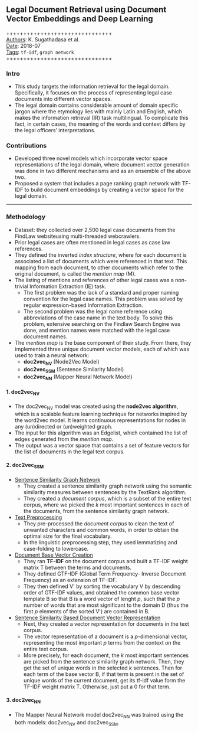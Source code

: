 ## Legal Document Retrieval using Document Vector Embeddings and Deep Learning

+++++++++++++++++++++++++++++++  
<ins>Authors</ins>: K. Sugathadasa et al.  
<ins>Date</ins>: 2018-07  
<ins>Tags</ins>: `tf-idf`, `graph network`  
+++++++++++++++++++++++++++++++  


### Intro

- This study targets the information retrieval for the legal domain. Specifically, it focuses on the process of representing legal case documents into different vector spaces.
- The legal domain contains considerable amount of domain specific jargon where the etymology lies with mainly Latin and English, which makes the information retrieval (IR) task multilingual. To complicate this fact, in certain cases, the meaning of the words and context differs by the legal officers’ interpretations.


### Contributions

- Developed three novel models which incorporate vector space representations of the legal domain, where document vector generation was done in two different mechanisms and as an ensemble of the above two.
- Proposed a system that includes a page ranking graph network with TF-IDF to build document embeddings by creating a vector space for the legal domain. 


***

### Methodology

- Dataset: they collected over 2,500 legal case documents from the FindLaw websiteusing multi-threaded webcrawlers.
- Prior legal cases are often mentioned in legal cases as case law references.
- They defined the inverted *index structure*, where for each document is associated a list of documents which were referenced in that text. This mapping from each document, to other documents which refer to the original document, is called the *mention map* (M).
- The listing of mentions and references of other legal cases was a non-trivial Information Extraction (IE) task. 
  - The first problem was the lack of a standard and proper naming convention for the legal case names. This problem was solved by regular expression-based Information Extraction.
  - The second problem was the legal name reference using abbreviations of the case name in the text body. To solve this problem, extensive searching on the Findlaw Search Engine was done, and mention names were matched with the legal case document names.
- The *mention map* is the base component of their study. From there, they implemented three unique document vector models, each of which was used to train a neural network:
  - **doc2vec<sub>NV</sub>** (Node2Vec Model) 
  - **doc2vec<sub>SSM</sub>** (Sentence Similarity Model)
  - **doc2vec<sub>NN</sub>** (Mapper Neural Network Model) 


#### 1. doc2vec<sub>NV</sub>

- The doc2vec<sub>NV</sub> model was created using the **node2vec algorithm**, which is a scalable feature learning technique for networks inspired by the word2vec model. It learns continuous representations for nodes in any (un)directed or (un)weighted graph.
- The input for this algorithm was an Edgelist, which contained the list of edges generated from the *mention map*.
- The output was a vector space that contains a set of feature vectors for the list of documents in the legal text corpus.


#### 2. doc2vec<sub>SSM</sub>
- <ins>Sentence Similarity Graph Network</ins>
  - They created a sentence similarity graph network using the semantic similarity measures between sentences by the TextRank algorithm.
  - They created a *document corpus*, which is a subset of the entire text corpus, where we picked the *k* most important sentences in each of the documents, from the sentence similarity graph network.
- <ins>Text Preprocessing</ins>
  - They pre-processed the *document corpus* to clean the text of unwanted characters and common words, in order to obtain the optimal size for the final vocabulary.
  - In the linguistic preprocessing step, they used lemmatizing and case-folding to lowercase.
- <ins>Document Base Vector Creation</ins>
  - They ran **TF-IDF** on the document corpus and built a TF-IDF weight matrix T between the terms and documents.
  - They defined GTF-IDF (Global Term Frequency- Inverse Document Frequency) as an extension of TF-IDF.
  - They then defined V' by sorting the vocabulary V by descending order of GTF-IDF values, and obtained the common base vector template B so that B is a word vector of lenght *p*, such that the *p* number of words that are most significant to the domain D (thus the first *p* elements of the sorted V') are contained in B.
- <ins>Sentence Similarity Based Document Vector Representation</ins>
  - Next, they created a vector representation for documents in the text corpus.
  - The vector representation of a document is a *p*-dimensional vector, representing the most important *p* terms from the context on the entire text corpus.
  - More precisely, for each document, the *k* most important sentences are picked from the sentence similarity graph network. Then, they get the set of unique words in the selected *k* sentences. Then for each term of the base vector B, if that term is present in the set of unique words of the current document, get its tf-idf value form the TF-IDF weight matrix T. Otherwise, just put a 0 for that term.
  
  
#### 3. doc2vec<sub>NN</sub>
- The Mapper Neural Network model doc2vec<sub>NN</sub> was trained using the both models: doc2vec<sub>NV</sub> and doc2vec<sub>SSM</sub>.

